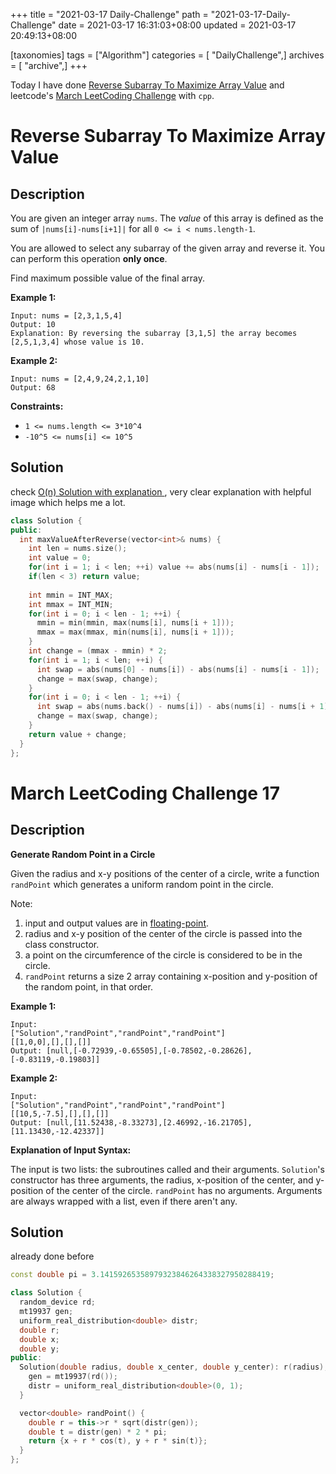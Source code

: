 +++
title = "2021-03-17 Daily-Challenge"
path = "2021-03-17-Daily-Challenge"
date = 2021-03-17 16:31:03+08:00
updated = 2021-03-17 20:49:13+08:00

[taxonomies]
tags = ["Algorithm"]
categories = [ "DailyChallenge",]
archives = [ "archive",]
+++

Today I have done [Reverse Subarray To Maximize Array Value](https://leetcode.com/problems/reverse-subarray-to-maximize-array-value/) and leetcode's [March LeetCoding Challenge](https://leetcode.com/explore/challenge/card/march-leetcoding-challenge-2021/590/week-3-march-15th-march-21st/3675/) with `cpp`.

<!-- more -->

# Reverse Subarray To Maximize Array Value

## Description

You are given an integer array `nums`. The *value* of this array is defined as the sum of `|nums[i]-nums[i+1]|` for all `0 <= i < nums.length-1`.

You are allowed to select any subarray of the given array and reverse it. You can perform this operation **only once**.

Find maximum possible value of the final array.

 

**Example 1:**

```
Input: nums = [2,3,1,5,4]
Output: 10
Explanation: By reversing the subarray [3,1,5] the array becomes [2,5,1,3,4] whose value is 10.
```

**Example 2:**

```
Input: nums = [2,4,9,24,2,1,10]
Output: 68
```

 

**Constraints:**

- `1 <= nums.length <= 3*10^4`
- `-10^5 <= nums[i] <= 10^5`

## Solution

check [O(n) Solution with explanation
](https://leetcode.com/problems/reverse-subarray-to-maximize-array-value/discuss/489882/O(n)-Solution-with-explanation), very clear explanation with helpful image which helps me a lot.

``` cpp
class Solution {
public:
  int maxValueAfterReverse(vector<int>& nums) {
    int len = nums.size();
    int value = 0;
    for(int i = 1; i < len; ++i) value += abs(nums[i] - nums[i - 1]);
    if(len < 3) return value;
    
    int mmin = INT_MAX;
    int mmax = INT_MIN;
    for(int i = 0; i < len - 1; ++i) {
      mmin = min(mmin, max(nums[i], nums[i + 1]));
      mmax = max(mmax, min(nums[i], nums[i + 1]));
    }
    int change = (mmax - mmin) * 2;
    for(int i = 1; i < len; ++i) {
      int swap = abs(nums[0] - nums[i]) - abs(nums[i] - nums[i - 1]);
      change = max(swap, change);
    }
    for(int i = 0; i < len - 1; ++i) {
      int swap = abs(nums.back() - nums[i]) - abs(nums[i] - nums[i + 1]);
      change = max(swap, change);
    }
    return value + change;
  }
};
```

# March LeetCoding Challenge 17

## Description

**Generate Random Point in a Circle**

Given the radius and x-y positions of the center of a circle, write a function `randPoint` which generates a uniform random point in the circle.

Note:

1. input and output values are in [floating-point](https://www.webopedia.com/TERM/F/floating_point_number.html).
2. radius and x-y position of the center of the circle is passed into the class constructor.
3. a point on the circumference of the circle is considered to be in the circle.
4. `randPoint` returns a size 2 array containing x-position and y-position of the random point, in that order.

**Example 1:**

```
Input: 
["Solution","randPoint","randPoint","randPoint"]
[[1,0,0],[],[],[]]
Output: [null,[-0.72939,-0.65505],[-0.78502,-0.28626],[-0.83119,-0.19803]]
```

**Example 2:**

```
Input: 
["Solution","randPoint","randPoint","randPoint"]
[[10,5,-7.5],[],[],[]]
Output: [null,[11.52438,-8.33273],[2.46992,-16.21705],[11.13430,-12.42337]]
```

**Explanation of Input Syntax:**

The input is two lists: the subroutines called and their arguments. `Solution`'s constructor has three arguments, the radius, x-position of the center, and y-position of the center of the circle. `randPoint` has no arguments. Arguments are always wrapped with a list, even if there aren't any.

## Solution

already done before

``` cpp
const double pi = 3.14159265358979323846264338327950288419;

class Solution {
  random_device rd;
  mt19937 gen;
  uniform_real_distribution<double> distr;
  double r;
  double x;
  double y;
public:
  Solution(double radius, double x_center, double y_center): r(radius), x(x_center), y(y_center) {
    gen = mt19937(rd());
    distr = uniform_real_distribution<double>(0, 1);
  }

  vector<double> randPoint() {
    double r = this->r * sqrt(distr(gen));
    double t = distr(gen) * 2 * pi;
    return {x + r * cos(t), y + r * sin(t)};
  }
};
```
